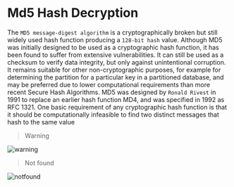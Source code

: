 # Md5 Hash Decryption

The `MD5 message-digest algorithm` is a cryptographically broken but still widely used hash function producing a `128-bit hash` value. Although MD5 was initially designed to be used as a cryptographic hash function, it has been found to suffer from extensive vulnerabilities. It can still be used as a checksum to verify data integrity, but only against unintentional corruption. It remains suitable for other non-cryptographic purposes, for example for determining the partition for a particular key in a partitioned database, and may be preferred due to lower computational requirements than more recent Secure Hash Algorithms. MD5 was designed by `Ronald Rivest` in 1991 to replace an earlier hash function MD4, and was specified in 1992 as RFC 1321. One basic requirement of any cryptographic hash function is that it should be computationally infeasible to find two distinct messages that hash to the same value

> Warning

![warning](https://i.ibb.co/DLgByQp/warning.jpg)

> Not found

![notfound](https://i.ibb.co/mT5QdcX/notfound.jpg)
